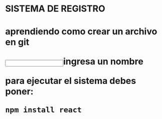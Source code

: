 <h1>SISTEMA DE REGISTRO<h1/>

<p>aprendiendo como crear un archivo en git<p/>



<input>ingresa un nombre</input>

para ejecutar el sistema debes poner:

```npm install react```



